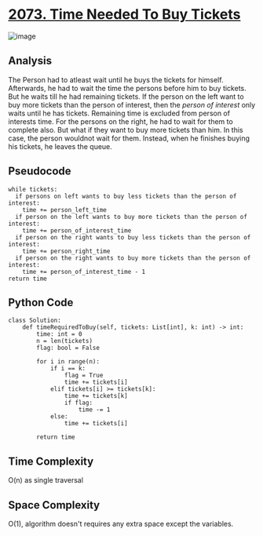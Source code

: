 # [2073. Time Needed To Buy Tickets](https://leetcode.com/problems/time-needed-to-buy-tickets/description/)

![image](https://github.com/ToheedAsghar/LeetCode-Problems/assets/121859513/27428858-3a7b-4e03-b3b0-694f6befa9d3)

## Analysis

The Person had to atleast wait until he buys the tickets for himself. Afterwards, he had to wait the time the persons before him to buy tickets. But he waits till he had remaining tickets. If the person on the left want to buy more tickets than the person of interest, then the *person of interest* only waits until he has tickets. Remaining time is excluded from person of interests time. For the persons on the right, he had to wait for them to complete also. But what if they want to buy more tickets than him. In this case, the person wouldnot wait for them. Instead, when he finishes buying his tickets, he leaves the queue.

## Pseudocode

```
while tickets:
  if persons on left wants to buy less tickets than the person of interest:
    time += person_left_time
  if person on the left wants to buy more tickets than the person of interest:
    time += person_of_interest_time
  if person on the right wants to buy less tickets than the person of interest:
    time += person_right_time
  if person on the right wants to buy more tickets than the person of interest:
    time += person_of_interest_time - 1
return time
```

## Python Code

```
class Solution:
    def timeRequiredToBuy(self, tickets: List[int], k: int) -> int:
        time: int = 0
        n = len(tickets)
        flag: bool = False
        
        for i in range(n):
            if i == k:
                flag = True
                time += tickets[i]
            elif tickets[i] >= tickets[k]:
                time += tickets[k]
                if flag:
                    time -= 1
            else:
                time += tickets[i] 

        return time

```

## Time Complexity

O(n) as single traversal

## Space Complexity

O(1), algorithm doesn't requires any extra space except the variables.
